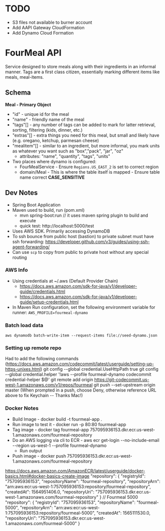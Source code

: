 # TODO
- S3 files not available to burner account
- Add AAPI Gateway CloudFormation
- Add Dynamo Cloud Formation

 

# FourMeal API
Service designed to store meals along with their ingredients in an informal manner.  Tags are a first class citizen, 
essentially marking different items like meals, meal-items.

## Schema
**Meal - Primary Object**
* "id" - unique id for the meal
* "name" - friendly name of the meal
* "tags"[] - any number of tags can be added to mark for latter retrieval, sorting, filtering (kids, dinner, etc.)
* "extras"[] - extra things you need for this meal, but small and likely have (e.g. oregano, ketchup, parmesan cheese)
* "mealitem"[] -  similar to an ingredient, but more informal, you mark units as whatever you want 
             such as "box","pack", "jar", "oz"
  * attributes: "name", "quantity", "tags", "units"
* Two places where dynamo is configured:
  - FourMealService - Ensure `Regions.US_EAST_2` is set to correct region
  - domain/Meal - This is where the table itself is mapped - Ensure table name correct **CASE_SENSITIVE**
 
            

## Dev Notes
* Spring Boot Application
* Maven used to build, run (pom.xml)
  - mvn spring-boot:run // it uses maven spring plugin to build and execute
  - quick test: http://localhost:5000/test 
* Uses AWS SDK.  Primarily accessing DynamoDB
* To ssh bounce from public host (bastion) to private subnet must have ssh forwarding:
https://developer.github.com/v3/guides/using-ssh-agent-forwarding/
* Can use `scp` to copy from public to private host without any special routing

### AWS Info
* Using credentials at ~/.aws (Default Provider Chain)
  * https://docs.aws.amazon.com/sdk-for-java/v1/developer-guide/credentials.html
  * https://docs.aws.amazon.com/sdk-for-java/v1/developer-guide/setup-credentials.html
* In Maven Run configuration, set the following environment variable for runner:
  `AWS_PROFILE=fourmeal-dynamo`

### Batch load data 
`aws dynamodb batch-write-item --request-items file://seed-dynamo.json`

### Setting up remote repo
Had to add the following commands (https://docs.aws.amazon.com/codecommit/latest/userguide/setting-up-https-unixes.html)
git config --global credential.UseHttpPath true
git config --global credential.helper '!aws --profile fourmeal-dynamo codecommit credential-helper $@'
git remote add origin https://git-codecommit.us-west-1.amazonaws.com/v1/repos/fourmeal
git push --set-upstream origin master
(When prompted in a push, choose Deny, otherwise reference URL above to fix Keychain -- Thanks Mac!)

### Docker Notes
* Build Image - docker build -t fourmeal-app .
* Run image to test it - docker run -p 80:80 fourmeal-app
* Tag image - docker tag fourmeal-app 757095936153.dkr.ecr.us-west-1.amazonaws.com/fourmeal-repository
* Do an AWS logging via cli to ECR - aws ecr get-login --no-include-email --region us-west-1 --profile fourmeal-dynamo
  * Run output
* Push image - docker push 757095936153.dkr.ecr.us-west-1.amazonaws.com/fourmeal-repository

https://docs.aws.amazon.com/AmazonECR/latest/userguide/docker-basics.html#docker-basics-create-image
"repository": {
        "registryId": "757095936153",
        "repositoryName": "fourmeal-repository",
        "repositoryArn": "arn:aws:ecr:us-west-1:757095936153:repository/fourmeal-repository",
        "createdAt": 1564951406.0,
        "repositoryUri": "757095936153.dkr.ecr.us-west-1.amazonaws.com/fourmeal-repository"
    }
// Fourmeal 5000
 "repository": {
        "registryId": "757095936153",
        "repositoryName": "fourmeal-5000",
        "repositoryArn": "arn:aws:ecr:us-west-1:757095936153:repository/fourmeal-5000",
        "createdAt": 1565111530.0,
        "repositoryUri": "757095936153.dkr.ecr.us-west-1.amazonaws.com/fourmeal-5000"
    }
